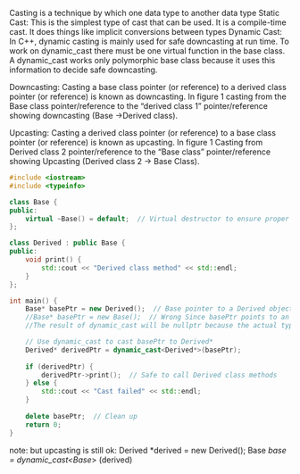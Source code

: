 Casting is a technique by which one data type to another data type
Static Cast: This is the simplest type of cast that can be used. It is a compile-time cast. It does things like implicit conversions between types
Dynamic Cast: In C++, dynamic casting is mainly used for safe downcasting at run time. To work on dynamic_cast there must be one virtual function in the base class. A dynamic_cast works only polymorphic base class because it uses this information to decide safe downcasting.

Downcasting: Casting a base class pointer (or reference) to a derived class pointer (or reference) is known as downcasting. In figure 1  casting from the Base class pointer/reference to the “derived class 1” pointer/reference showing downcasting (Base ->Derived class).

Upcasting: Casting a derived class pointer (or reference) to a base class pointer (or reference) is known as upcasting. In figure 1 Casting from Derived class 2 pointer/reference to the “Base class” pointer/reference showing Upcasting (Derived class 2 -> Base Class).


```cpp
#include <iostream>
#include <typeinfo>

class Base {
public:
    virtual ~Base() = default;  // Virtual destructor to ensure proper polymorphism
};

class Derived : public Base {
public:
    void print() {
        std::cout << "Derived class method" << std::endl;
    }
};

int main() {
    Base* basePtr = new Derived();  // Base pointer to a Derived object
    //Base* basePtr = new Base();  // Wrong Since basePtr points to an instance of Base and not an instance of Derived, the dynamic_cast will fail.
    //The result of dynamic_cast will be nullptr because the actual type of the object is Base, not Derived.

    // Use dynamic_cast to cast basePtr to Derived*
    Derived* derivedPtr = dynamic_cast<Derived*>(basePtr);
    
    if (derivedPtr) {
        derivedPtr->print();  // Safe to call Derived class methods
    } else {
        std::cout << "Cast failed" << std::endl;
    }
    
    delete basePtr;  // Clean up
    return 0;
}
```

note: but upcasting is still ok:
    Derived *derived = new Derived();
    Base *base = dynamic_cast<Base*> (derived)
